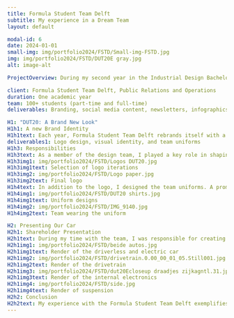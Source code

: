 ```yaml
---
title: Formula Student Team Delft
subtitle: My experience in a Dream Team
layout: default

modal-id: 6
date: 2024-01-01
small-img: img/portfolio2024/FSTD/Small-img-FSTD.jpg
img: img/portfolio2024/FSTD/DUT20E gray.jpg
alt: image-alt

ProjectOverview: During my second year in the Industrial Design Bachelor program at TU Delft, I joined Formula Student Team Delft, one of the university’s Dream Teams. These teams consist of cross-faculty students who come together for a year to develop innovative, technologically advanced machines. I was part of the Public Relations and Operations department, contributing part-time to a team of over 100 members, both part-time and full-time.

client: Formula Student Team Delft, Public Relations and Operations
duration: One academic year
team: 100+ students (part-time and full-time)
deliverables: Branding, social media content, newsletters, infographics, renders for car reveal presentation

H1: "DUT20: A Brand New Look"
H1h1: A new Brand Identity
H1h1text: Each year, Formula Student Team Delft rebrands itself with a fresh identity, aiming to stand out from previous iterations while encapsulating the team’s core values. DUT20 was the name of our team that year. The challenge was to create a logo and visual identity for DUT20 that represented speed, daring, and innovation, while also honoring the collaboration between TU Delft and MIT.
deliverables1: Logo design, visual identity, and team uniforms
H1h3: Responsibilities
H1h3text: As a member of the design team, I played a key role in shaping the brand identity for DUT20. The final logo featured a wheel symbolizing speed, complemented by bold elements such as the aggressive eyes from our car livery, to project a daring and dynamic image. We carefully chose a typeface that reflected the technical expertise of both TU Delft and MIT. Primarily for internal use, this logo represents the team for the year.
H1h3img1: img/portfolio2024/FSTD/Logos DUT20.jpg
H1h3img1text: Selection of logo iterations
H1h3img2: img/portfolio2024/FSTD/Logo paper.jpg
H1h3img2text: Final logo
H1h4text: In addition to the logo, I designed the team uniforms. A prominent front stripe, symbolizing the race track, highlights the team’s values of speed and audacity. The design balances TU Delft's dark blue tones with a red stripe representing MIT, creating a unified and energetic visual identity. Instead of the DUT20 logo, the uniforms feature the Formula Student Team Delft logo for external representation. For the Driverless team, the uniform includes two arrowhead symbols in the universities' colors, representing speed and innovative forward-thinking.
H1h4img1: img/portfolio2024/FSTD/DUT20 shirts.jpg
H1h4img1text: Uniform designs
H1h4img2: img/portfolio2024/FSTD/IMG_9140.jpg
H1h4img2text: Team wearing the uniform

H2: Presenting Our Car
H2h1: Shareholder Presentation
H2h1text: During my time with the team, I was responsible for creating a variety of content for our social media platforms, newsletters, and infographics. My most significant task was producing high-quality renders for the official car reveal presentation to our shareholders. Working from a request list and blueprints of the car, I used Keyshot 9 to create these renders, which were critical in visually communicating the technical sophistication and design innovation of our vehicles. 
H2h1img1: img/portfolio2024/FSTD/beide autos.jpg
H2h1img1text: Render of the driverless and electric car
H2h1img2: img/portfolio2024/FSTD/drivetrain.0.00_00_01_05.Still001.jpg
H2h1img2text: Render of the drivetrain
H2h1img3: img/portfolio2024/FSTD/dut20Ecloseup draadjes zijkagntl.31.jpg
H2h1img3text: Render of the internal electronics
H2h1img4: img/portfolio2024/FSTD/side.jpg
H2h1img4text: Render of suspension
H2h2: Conclusion
H2h2text: My experience with the Formula Student Team Delft exemplifies my ability to contribute to large, cross-disciplinary teams in a high-stakes environment. I played a key role in developing a bold new brand identity for DUT20 and effectively communicated the team's vision through a variety of media. My work in creating the logo, team uniforms, and high-quality renders for the car reveal presentation not only strengthened the team's public presence but also showcased my skills in design, branding, and visual communication. This project highlighted my adaptability, creativity, and ability to deliver impactful results.
---
```


